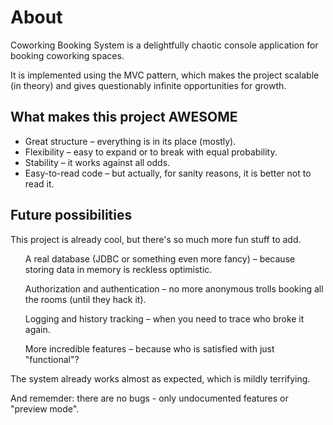 <h1>About</h1>

<p>Coworking Booking System is a delightfully chaotic console application for booking coworking spaces. </p>
<p>It is implemented using the MVC pattern, which makes the project scalable (in theory) and gives questionably infinite opportunities for growth.</p>

<h2>What makes this project AWESOME</h2>
<ul>
<li>Great structure – everything is in its place (mostly).</li>
<li>Flexibility – easy to expand or to break with equal probability.</li>
<li>Stability – it works against all odds. </li>
<li>Easy-to-read code – but actually, for sanity reasons, it is better not to read it.</li>
</ul>

<h2>Future possibilities</h2>
<p>This project is already cool, but there's so much more fun stuff to add.</p>
<ul>
<p>A real database (JDBC or something even more fancy) – because storing data in memory is reckless optimistic.</p>
<p>Authorization and authentication – no more anonymous trolls booking all the rooms (until they hack it).</p>
<p>Logging and history tracking – when you need to trace who broke it again.</p>
<p>More incredible features – because who is satisfied with just "functional"?</p>
</ul>
<p>The system already works almost as expected, which is mildly terrifying.</p>
<p>And rememder: there are no bugs - only undocumented features or "preview mode".</p>
